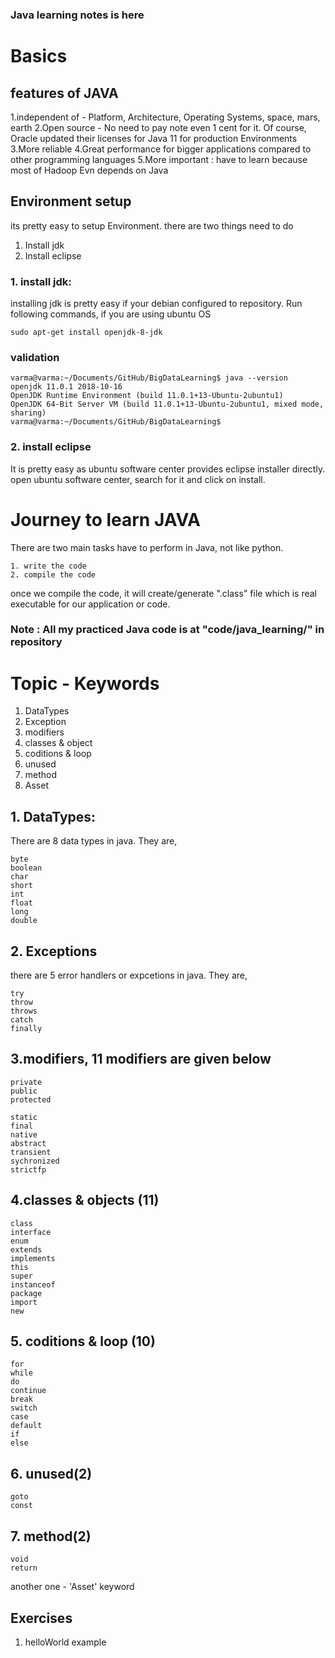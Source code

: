 ### Java learning notes is here

# Basics

## features of JAVA

1.independent of - Platform, Architecture, Operating Systems, space, mars, earth
2.Open source - No need to pay note even 1 cent for it. Of course, Oracle updated their licenses for Java 11 for production Environments
3.More reliable
4.Great performance for bigger applications compared to other programming languages
5.More important : have to learn because most of Hadoop Evn depends on Java

## Environment setup

its pretty easy to setup Environment. there are two things need to do

1. Install jdk
2. Install eclipse

### 1. install jdk:

installing jdk is pretty easy if your debian configured to repository. Run following commands, if you are using ubuntu OS

	sudo apt-get install openjdk-8-jdk


### validation

	varma@varma:~/Documents/GitHub/BigDataLearning$ java --version
	openjdk 11.0.1 2018-10-16
	OpenJDK Runtime Environment (build 11.0.1+13-Ubuntu-2ubuntu1)
	OpenJDK 64-Bit Server VM (build 11.0.1+13-Ubuntu-2ubuntu1, mixed mode, sharing)
	varma@varma:~/Documents/GitHub/BigDataLearning$ 

### 2. install eclipse

It is pretty easy as ubuntu software center provides eclipse installer directly. open ubuntu software center, search for it and click on install. 

# Journey to learn JAVA

There are two main tasks have to perform in Java, not like python.

	1. write the code
	2. compile the code

once we compile the code, it will create/generate ".class" file which is real executable for our application or code.

### Note : All my practiced Java code is at "code/java_learning/" in repository


# Topic - Keywords

1. DataTypes
2. Exception
3. modifiers
4. classes & object
5. coditions & loop
6. unused
7. method
8. Asset

## 1. DataTypes:

There are 8 data types in java. They are,

	byte
	boolean
	char
	short
	int
	float
	long
	double
## 2. Exceptions

there are 5 error handlers or expcetions in java. They are,

	try
	throw
	throws
	catch
	finally

## 3.modifiers, 11 modifiers are given below
	private
	public
	protected
	
	static
	final
	native
	abstract
	transient
	sychronized
	strictfp

## 4.classes & objects (11)
	class
	interface
	enum
	extends
	implements
	this
	super
	instanceof
	package
	import
	new

## 5. coditions & loop (10)
	for
	while
	do
	continue
	break
	switch
	case
	default
	if
	else

## 6. unused(2)
	goto
	const

## 7. method(2)
	void
	return

another one - 'Asset' keyword


## Exercises

1. helloWorld example
